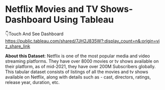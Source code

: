 # Netflix Movies and TV Shows- Dashboard Using Tableau
👇Touch And See Dashboard
https://public.tableau.com/shared/7JH2J835W?:display_count=n&:origin=viz_share_link


**About this Dataset**: Netflix is one of the most popular media and video streaming platforms. They have over 8000 movies or tv shows available on their platform, as of mid-2021, they have over 200M Subscribers globally. This tabular dataset consists of listings of all the movies and tv shows available on Netflix, along with details such as - cast, directors, ratings, release year, duration, etc.

